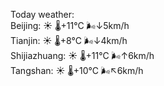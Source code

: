 Today weather:  
Beijing: ☀️   🌡️+11°C 🌬️↓5km/h  
Tianjin: ☀️   🌡️+8°C 🌬️↓4km/h  
Shijiazhuang: ☀️   🌡️+11°C 🌬️↑6km/h  
Tangshan: ☀️   🌡️+10°C 🌬️↖6km/h  
